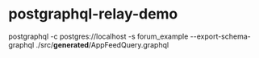 # postgraphql-relay-demo

postgraphql -c postgres://localhost -s forum_example --export-schema-graphql ./src/__generated__/AppFeedQuery.graphql
